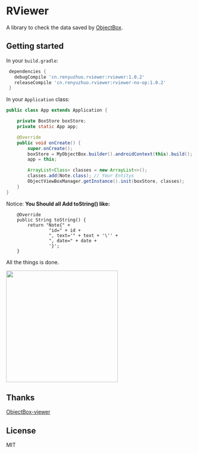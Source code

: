 # RViewer

A library to check the data saved by [ObjectBox](https://github.com/greenrobot/ObjectBox).

## Getting started

In your `build.gradle`:

```gradle
 dependencies {
   debugCompile 'cn.renyuzhuo.rviewer:rviewer:1.0.2'
   releaseCompile 'cn.renyuzhuo.rviewer:rviewer-no-op:1.0.2'
 }
```

In your `Application` class:

```java
public class App extends Application {

    private BoxStore boxStore;
    private static App app;

    @Override
    public void onCreate() {
        super.onCreate();
        boxStore = MyObjectBox.builder().androidContext(this).build();
        app = this;

        ArrayList<Class> classes = new ArrayList<>();
        classes.add(Note.class); // Your Entitys
        ObjectViewBoxManager.getInstance().init(boxStore, classes);
    }
}
```

Notice: **You Should all Add toString() like:**

```
    @Override
    public String toString() {
        return "Note{" +
                "id=" + id +
                ", text='" + text + '\'' +
                ", date=" + date +
                '}';
    }
```

All the things is done.

<img width="300" src="https://github.com/renyuzhuo/rviewer/blob/master/gif/operation.gif?raw=true" />

## Thanks 

[ObjectBox-viewer](https://github.com/mreichelt/ObjectBox-viewer)

## License

MIT
